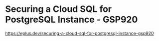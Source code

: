 # Securing a Cloud SQL for PostgreSQL Instance - GSP920

<https://eplus.dev/securing-a-cloud-sql-for-postgresql-instance-gsp920>